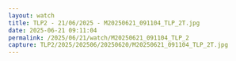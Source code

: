 ```yaml
---
layout: watch
title: TLP2 - 21/06/2025 - M20250621_091104_TLP_2T.jpg
date: 2025-06-21 09:11:04
permalink: /2025/06/21/watch/M20250621_091104_TLP_2
capture: TLP2/2025/202506/20250620/M20250621_091104_TLP_2T.jpg
---
```

